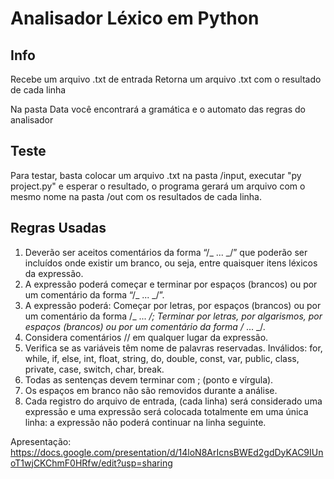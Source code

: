 # Analisador Léxico em Python

## Info

Recebe um arquivo .txt de entrada
Retorna um arquivo .txt com o resultado de cada linha

Na pasta Data você encontrará a gramática e o automato das regras do analisador

## Teste

Para testar, basta colocar um arquivo .txt na pasta /input, executar "py project.py" e esperar o resultado, o programa gerará um arquivo com o mesmo nome na pasta /out com os resultados de cada linha.

## Regras Usadas

1. Deverão ser aceitos comentários da forma “/_ ... _/” que poderão ser incluídos onde existir um branco, ou seja, entre quaisquer itens léxicos da expressão.
2. A expressão poderá começar e terminar por espaços (brancos) ou por um comentário da forma “/_ ... _/”.
3. A expressão poderá:
   Começar por letras, por espaços (brancos) ou por um comentário da forma /_ ... _/;
   Terminar por letras, por algarismos, por espaços (brancos) ou por um comentário da forma /_ ... _/.
4. Considera comentários // em qualquer lugar da expressão.
5. Verifica se as variáveis têm nome de palavras reservadas.
   Inválidos: for, while, if, else, int, float, string, do, double, const, var, public, class, private, case, switch, char, break.
6. Todas as sentenças devem terminar com ; (ponto e vírgula).
7. Os espaços em branco não são removidos durante a análise.
8. Cada registro do arquivo de entrada, (cada linha) será considerado uma expressão e uma expressão será colocada totalmente em uma única linha: a expressão não poderá continuar na linha seguinte.

Apresentação: https://docs.google.com/presentation/d/14loN8ArIcnsBWEd2gdDyKAC9IUnoT1wjCKChmF0HRfw/edit?usp=sharing
